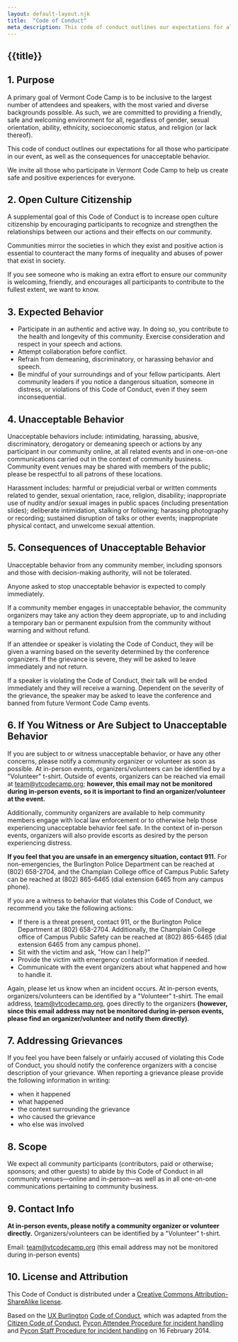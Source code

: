```yaml
---
layout: default-layout.njk
title:  "Code of Conduct"
meta_description: This code of conduct outlines our expectations for all those who participate in our event, as well as the consequences for unacceptable behavior.
---
```


<section class="main" >
<div class="section-content">

# {{title}}

## 1. Purpose

A primary goal of Vermont Code Camp is to be inclusive to the largest number of attendees and speakers, with the most varied and diverse backgrounds possible. As such, we are committed to providing a friendly, safe and welcoming environment for all, regardless of gender, sexual orientation, ability, ethnicity, socioeconomic status, and religion (or lack thereof).

This code of conduct outlines our expectations for all those who participate in our event, as well as the consequences for unacceptable behavior.

We invite all those who participate in Vermont Code Camp to help us create safe and positive experiences for everyone.

## 2. Open Culture Citizenship

A supplemental goal of this Code of Conduct is to increase open culture citizenship by encouraging participants to recognize and strengthen the relationships between our actions and their effects on our community.

Communities mirror the societies in which they exist and positive action is essential to counteract the many forms of inequality and abuses of power that exist in society.

If you see someone who is making an extra effort to ensure our community is welcoming, friendly, and encourages all participants to contribute to the fullest extent, we want to know.

## 3. Expected Behavior

* Participate in an authentic and active way. In doing so, you contribute to the health and longevity of this community. Exercise consideration and respect in your speech and actions.
* Attempt collaboration before conflict.
* Refrain from demeaning, discriminatory, or harassing behavior and speech.
* Be mindful of your surroundings and of your fellow participants. Alert community leaders if you notice a dangerous situation, someone in distress, or violations of this Code of Conduct, even if they seem inconsequential.

## 4. Unacceptable Behavior

Unacceptable behaviors include: intimidating, harassing, abusive, discriminatory, derogatory or demeaning speech or actions by any participant in our community online, at all related events and in one-on-one communications carried out in the context of community business. Community event venues may be shared with members of the public; please be respectful to all patrons of these locations.

Harassment includes: harmful or prejudicial verbal or written comments related to gender, sexual orientation, race, religion, disability; inappropriate use of nudity and/or sexual images in public spaces (including presentation slides); deliberate intimidation, stalking or following; harassing photography or recording; sustained disruption of talks or other events; inappropriate physical contact, and unwelcome sexual attention.

## 5. Consequences of Unacceptable Behavior

Unacceptable behavior from any community member, including sponsors and those with decision-making authority, will not be tolerated.

Anyone asked to stop unacceptable behavior is expected to comply immediately.

If a community member engages in unacceptable behavior, the community organizers may take any action they deem appropriate, up to and including a temporary ban or permanent expulsion from the community without warning and without refund.

If an attendee or speaker is violating the Code of Conduct, they will be given a warning based on the severity determined by the conference organizers. If the grievance is severe, they will be asked to leave immediately and not return.

If a speaker is violating the Code of Conduct, their talk will be ended immediately and they will receive a warning. Dependent on the severity of the grievance, the speaker may be asked to leave the conference and banned from future Vermont Code Camp events.

## 6. If You Witness or Are Subject to Unacceptable Behavior

If you are subject to or witness unacceptable behavior, or have any other concerns, please notify a community organizer or volunteer as soon as possible. At in-person events, organizers/volunteers can be identified by a "Volunteer" t-shirt. Outside of events, organizers can be reached via email at [team@vtcodecamp.org](mailto:team@vtcodecamp.org); **however, this email may not be monitored during in-person events, so it is important to find an organizer/volunteer at the event.**

Additionally, community organizers are available to help community members engage with local law enforcement or to otherwise help those experiencing unacceptable behavior feel safe. In the context of in-person events, organizers will also provide escorts as desired by the person experiencing distress.

**If you feel that you are unsafe in an emergency situation, contact 911.** For non-emergencies, the Burlington Police Department can be reached at (802) 658-2704, and the Champlain College office of Campus Public Safety can be reached at (802) 865-6465 (dial extension 6465 from any campus phone).

If you are a witness to behavior that violates this Code of Conduct, we recommend you take the following actions:

* If there is a threat present, contact 911, or the Burlington Police Department at (802) 658-2704. Additionally, the Champlain College office of Campus Public Safety can be reached at (802) 865-6465 (dial extension 6465 from any campus phone).
* Sit with the victim and ask, "How can I help?"
* Provide the victim with emergency contact information if needed.
* Communicate with the event organizers about what happened and how to handle it.

Again, please let us know when an incident occurs. At in-person events, organizers/volunteers can be identified by a "Volunteer" t-shirt. The email address, [team@vtcodecamp.org](mailto:team@vtcodecamp.org), goes directly to the organizers **(however, since this email address may not be monitored during in-person events, please find an organizer/volunteer and notify them directly)**.

## 7. Addressing Grievances

If you feel you have been falsely or unfairly accused of violating this Code of Conduct, you should notify the conference organizers with a concise description of your grievance. When reporting a grievance please provide the following information in writing:

* when it happened
* what happened
* the context surrounding the grievance
* who caused the grievance
* who else was involved

## 8. Scope

We expect all community participants (contributors, paid or otherwise; sponsors; and other guests) to abide by this Code of Conduct in all community venues—online and in-person—as well as in all one-on-one communications pertaining to community business.

## 9. Contact Info

**At in-person events, please notify a community organizer or volunteer directly.** Organizers/volunteers can be identified by a "Volunteer" t-shirt.

Email: [team@vtcodecamp.org](mailto:team@vtcodecamp.org) (this email address may not be monitored during in-person events)

## 10. License and Attribution

This Code of Conduct is distributed under a [Creative Commons Attribution-ShareAlike license](http://creativecommons.org/licenses/by-sa/3.0/).

Based on the [UX Burlington](http://uxburlington.com/) [Code of Conduct](http://uxburlington.com/conduct/), which was adapted from the [Citizen Code of Conduct](http://citizencodeofconduct.org/), [Pycon Attendee Procedure for incident handling](https://github.com/python/pycon-code-of-conduct/blob/master/Attendee%20Procedure%20for%20incident%20handling.md) and [Pycon Staff Procedure for incident handling](https://github.com/python/pycon-code-of-conduct/blob/master/Staff%20Procedure%20for%20incident%20handling.md) on 16 February 2014.

</div>
</section>
